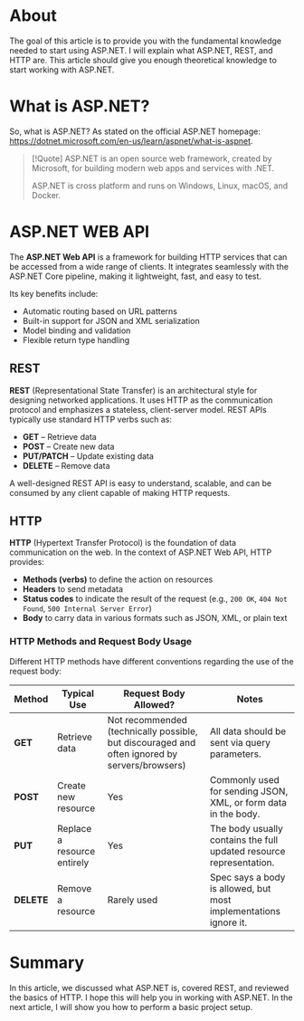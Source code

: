 # About
The goal of this article is to provide you with the fundamental knowledge needed to start using ASP.NET. I will explain what ASP.NET, REST, and HTTP are. This article should give you enough theoretical knowledge to start working with ASP.NET.
# What is ASP.NET? 

So, what is ASP.NET? As stated on the official ASP.NET homepage: https://dotnet.microsoft.com/en-us/learn/aspnet/what-is-aspnet.

> [!Quote]
> ASP.NET is an open source web framework, created by Microsoft, for building modern web apps and services with .NET.
> 
> ASP.NET is cross platform and runs on Windows, Linux, macOS, and Docker.

# ASP.NET WEB API

The **ASP.NET Web API** is a framework for building HTTP services that can be accessed from a wide range of clients. It integrates seamlessly with the ASP.NET Core pipeline, making it lightweight, fast, and easy to test.

Its key benefits include:
- Automatic routing based on URL patterns
- Built-in support for JSON and XML serialization
- Model binding and validation
- Flexible return type handling
## REST
**REST** (Representational State Transfer) is an architectural style for designing networked applications. It uses HTTP as the communication protocol and emphasizes a stateless, client-server model. REST APIs typically use standard HTTP verbs such as:
- **GET** – Retrieve data
- **POST** – Create new data
- **PUT/PATCH** – Update existing data
- **DELETE** – Remove data

A well-designed REST API is easy to understand, scalable, and can be consumed by any client capable of making HTTP requests.
## HTTP
**HTTP** (Hypertext Transfer Protocol) is the foundation of data communication on the web. In the context of ASP.NET Web API, HTTP provides:
- **Methods (verbs)** to define the action on resources
- **Headers** to send metadata
- **Status codes** to indicate the result of the request (e.g., `200 OK`, `404 Not Found`, `500 Internal Server Error`)
- **Body** to carry data in various formats such as JSON, XML, or plain text
### HTTP Methods and Request Body Usage

Different HTTP methods have different conventions regarding the use of the request body:

| Method     | Typical Use                 | Request Body Allowed?                                                                         | Notes                                                               |
| ---------- | --------------------------- | --------------------------------------------------------------------------------------------- | ------------------------------------------------------------------- |
| **GET**    | Retrieve data               | Not recommended (technically possible, but discouraged and often ignored by servers/browsers) | All data should be sent via query parameters.                       |
| **POST**   | Create new resource         | Yes                                                                                           | Commonly used for sending JSON, XML, or form data in the body.      |
| **PUT**    | Replace a resource entirely | Yes                                                                                           | The body usually contains the full updated resource representation. |
| **DELETE** | Remove a resource           | Rarely used                                                                                   | Spec says a body is allowed, but most implementations ignore it.    |
# Summary
In this article, we discussed what ASP.NET is, covered REST, and reviewed the basics of HTTP. I hope this will help you in working with ASP.NET. In the next article, I will show you how to perform a basic project setup.